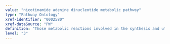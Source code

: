 ```yaml
---
value: "nicotinamide adenine dinucleotide metabolic pathway"
type: "Pathway Ontology"
xref-identifier: "0002580"
xref-dataSource: "PW"
definition: "Those metabolic reactions involved in the synthesis and utilization of nicotinamide adenine dinucleotide (NAD). There are several routes leading to NAD biosynthesis from various sources. NAD, in addition to its well known role as a cofactor in redox reactions, also serves as a substrate for several classes of enzymes."
level: "3"
---
```

